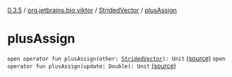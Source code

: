 [0.3.5](../../index.md) / [org.jetbrains.bio.viktor](../index.md) / [StridedVector](index.md) / [plusAssign](.)

# plusAssign

`open operator fun plusAssign(other: `[`StridedVector`](index.md)`): Unit` [(source)](https://github.com/JetBrains-Research/viktor/blob/0.3.5/src/main/kotlin/org/jetbrains/bio/viktor/StridedVector.kt#L358)
`open operator fun plusAssign(update: Double): Unit` [(source)](https://github.com/JetBrains-Research/viktor/blob/0.3.5/src/main/kotlin/org/jetbrains/bio/viktor/StridedVector.kt#L367)